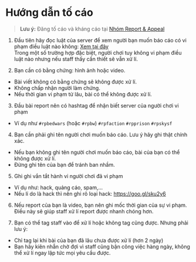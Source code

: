 # Hướng dẫn tố cáo

> **Lưu ý:** Đăng tố cáo và kháng cáo tại [Nhóm Report & Appeal](https://facebook.com/groups/3fmcreportappeal/)

1. Đầu tiên hãy đọc luật của server để xem người bạn muốn báo cáo có vi phạm điều luật nào không: [Xem tại đây](common/rules.md)  
Trong một số trường hợp đặc biệt, người chơi tuy không vi phạm điều luật nào nhưng nếu staff thấy cần thiết sẽ vẫn xử lí.

2. Bạn cần có bằng chứng: hình ảnh hoặc video.  
 - Bài viết không có bằng chứng sẽ không được xử lí.  
 - Không chấp nhận người làm chứng.  
 - Nếu thời gian vi phạm từ lâu, bài có thể không được xử lí.

3. Đầu bài report nên có hashtag để nhận biết server của người chơi vi phạm  
 - Ví dụ như `#rpbedwars` (hoặc `#rpbw`) `#rpfaction` `#rpprison` `#rpskysf`

4. Bạn cần phải ghi tên người chơi muốn báo cáo. Lưu ý hãy ghi thật chính xác.  
 - Nếu bạn không ghi tên người chơi muốn báo cáo, bài của bạn có thể không được xử lí.  
 - Đừng ghi tên của bạn để tránh ban nhầm.  

5. Ghi ghi vắn tắt hành vi người chơi đã vi phạm  
 - Ví dụ như: hack, quảng cáo, spam,...  
 - Nếu lí do là hack thì nên ghi rõ loại hack: https://goo.gl/sku2y6

6. Nếu report của bạn là video, bạn nên ghi mốc thời gian của sự vi phạm. Điều này sẽ giúp staff xử lí report được nhanh chóng hơn.

7. Bạn có thể tag staff vào để xử lí hoặc không tag cũng được. Nhưng phải lưu ý:  
 - Chỉ tag lại khi bài của bạn đã lâu chưa được xử lí (hơn 2 ngày)
 - Bạn hãy kiên nhẫn chờ đợi vì staff cũng bận công việc hàng ngày, không thể xử lí ngay lập tức mọi yêu cầu được.